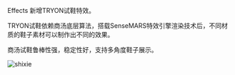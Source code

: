 Effects 新增TRYON试鞋特效。

TRYON试鞋依赖商汤底层算法，搭载SenseMARS特效引擎渲染技术后，不同材质的鞋子素材可以制作出不同的效果。

商汤试鞋鲁棒性强，稳定性好，支持多角度鞋子展示。

![shixie](/Users/liyuanyuan/Desktop/发版/8.7.0/8.7.0/8.7.0banner/试鞋介绍/shixie.png)
